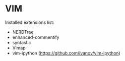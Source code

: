 VIM
===

Installed extensions list:

* NERDTree
* enhanced-commentify
* syntastic
* Vimap
* vim-ipython (https://github.com/ivanov/vim-ipython)
